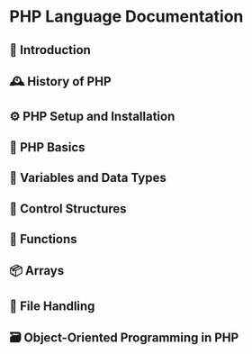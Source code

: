 # PHP Language Documentation

## 📜 Introduction
## 🕰️ History of PHP
## ⚙️ PHP Setup and Installation
## 🧠 PHP Basics
## 🧮 Variables and Data Types
## 🔁 Control Structures
## 🧱 Functions
## 📦 Arrays
## 📁 File Handling
## 🗃️ Object-Oriented Programming in PHP
